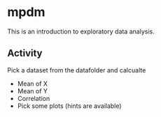# mpdm

This is an introduction to exploratory data analysis.

## Activity

Pick a dataset from the datafolder and calcualte

- Mean of X
- Mean of Y
- Correlation 
- Pick some plots (hints are available)